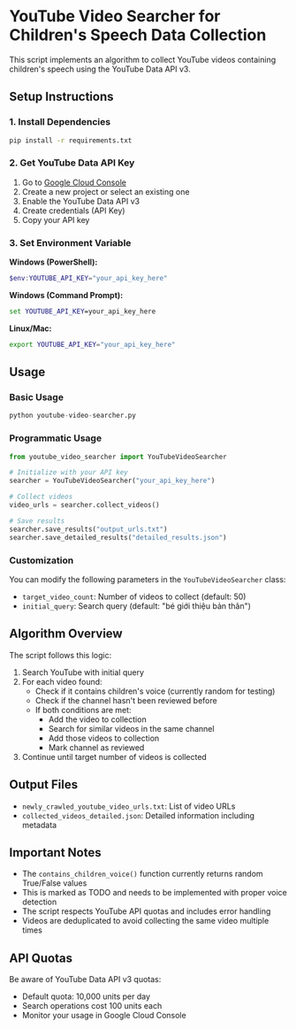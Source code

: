 # YouTube Video Searcher for Children's Speech Data Collection

This script implements an algorithm to collect YouTube videos containing children's speech using the YouTube Data API v3.

## Setup Instructions

### 1. Install Dependencies

```bash
pip install -r requirements.txt
```

### 2. Get YouTube Data API Key

1. Go to [Google Cloud Console](https://console.cloud.google.com/)
2. Create a new project or select an existing one
3. Enable the YouTube Data API v3
4. Create credentials (API Key)
5. Copy your API key

### 3. Set Environment Variable

**Windows (PowerShell):**

```powershell
$env:YOUTUBE_API_KEY="your_api_key_here"
```

**Windows (Command Prompt):**

```cmd
set YOUTUBE_API_KEY=your_api_key_here
```

**Linux/Mac:**

```bash
export YOUTUBE_API_KEY="your_api_key_here"
```

## Usage

### Basic Usage

```python
python youtube-video-searcher.py
```

### Programmatic Usage

```python
from youtube_video_searcher import YouTubeVideoSearcher

# Initialize with your API key
searcher = YouTubeVideoSearcher("your_api_key_here")

# Collect videos
video_urls = searcher.collect_videos()

# Save results
searcher.save_results("output_urls.txt")
searcher.save_detailed_results("detailed_results.json")
```

### Customization

You can modify the following parameters in the `YouTubeVideoSearcher` class:

- `target_video_count`: Number of videos to collect (default: 50)
- `initial_query`: Search query (default: "bé giới thiệu bản thân")

## Algorithm Overview

The script follows this logic:

1. Search YouTube with initial query
2. For each video found:
   - Check if it contains children's voice (currently random for testing)
   - Check if the channel hasn't been reviewed before
   - If both conditions are met:
     - Add the video to collection
     - Search for similar videos in the same channel
     - Add those videos to collection
     - Mark channel as reviewed
3. Continue until target number of videos is collected

## Output Files

- `newly_crawled_youtube_video_urls.txt`: List of video URLs
- `collected_videos_detailed.json`: Detailed information including metadata

## Important Notes

- The `contains_children_voice()` function currently returns random True/False values
- This is marked as TODO and needs to be implemented with proper voice detection
- The script respects YouTube API quotas and includes error handling
- Videos are deduplicated to avoid collecting the same video multiple times

## API Quotas

Be aware of YouTube Data API v3 quotas:

- Default quota: 10,000 units per day
- Search operations cost 100 units each
- Monitor your usage in Google Cloud Console

